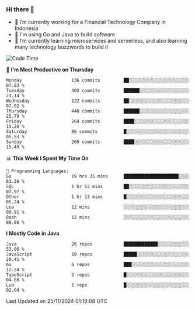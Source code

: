 ### Hi there 👋

<!--
**mazzama/mazzama** is a ✨ _special_ ✨ repository because its `README.md` (this file) appears on your GitHub profile.

Here are some ideas to get you started:

- 🔭 I’m currently working on ...
- 🌱 I’m currently learning ...
- 👯 I’m looking to collaborate on ...
- 🤔 I’m looking for help with ...
- 💬 Ask me about ...
- 📫 How to reach me: ...
- 😄 Pronouns: ...
- ⚡ Fun fact: ...
-->

- 🔭 I’m currently working for a Financial Technology Company in Indonesia
- :gun: I'm using Go and Java to build software
- 🌱 I’m currently learning microservices and serverless, and also learning many technology buzzwords to build it

<!--START_SECTION:waka-->
![Code Time](http://img.shields.io/badge/Code%20Time-3%2C677%20hrs%2022%20mins-blue)

📅 **I'm Most Productive on Thursday** 

```text
Monday                   136 commits         ██░░░░░░░░░░░░░░░░░░░░░░░   07.83 % 
Tuesday                  402 commits         ██████░░░░░░░░░░░░░░░░░░░   23.14 % 
Wednesday                122 commits         ██░░░░░░░░░░░░░░░░░░░░░░░   07.02 % 
Thursday                 448 commits         ██████░░░░░░░░░░░░░░░░░░░   25.79 % 
Friday                   264 commits         ████░░░░░░░░░░░░░░░░░░░░░   15.20 % 
Saturday                 96 commits          █░░░░░░░░░░░░░░░░░░░░░░░░   05.53 % 
Sunday                   269 commits         ████░░░░░░░░░░░░░░░░░░░░░   15.49 % 
```


📊 **This Week I Spent My Time On** 

```text
💬 Programming Languages: 
Go                       19 hrs 35 mins      █████████████████████░░░░   83.38 % 
SQL                      1 hr 52 mins        ██░░░░░░░░░░░░░░░░░░░░░░░   07.97 % 
Other                    1 hr 13 mins        █░░░░░░░░░░░░░░░░░░░░░░░░   05.24 % 
Lua                      12 mins             ░░░░░░░░░░░░░░░░░░░░░░░░░   00.91 % 
Bash                     12 mins             ░░░░░░░░░░░░░░░░░░░░░░░░░   00.86 % 
```

**I Mostly Code in Java** 

```text
Java                     26 repos            █████████████░░░░░░░░░░░░   53.06 % 
JavaScript               10 repos            █████░░░░░░░░░░░░░░░░░░░░   20.41 % 
Go                       6 repos             ███░░░░░░░░░░░░░░░░░░░░░░   12.24 % 
TypeScript               2 repos             █░░░░░░░░░░░░░░░░░░░░░░░░   04.08 % 
Lua                      1 repo              █░░░░░░░░░░░░░░░░░░░░░░░░   02.04 % 
```




 Last Updated on 25/11/2024 01:18:08 UTC
<!--END_SECTION:waka-->
